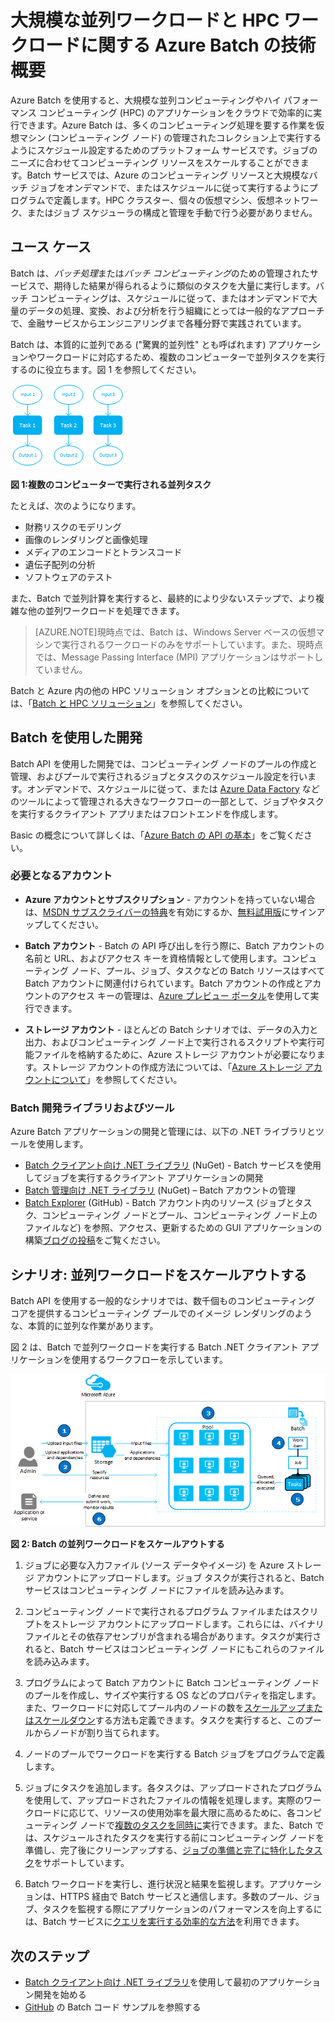 <properties
	pageTitle="Azure Batch の技術概要 | Microsoft Azure"
	description="大規模な並列ワークロードと HPC ワークロードに関する Azure Batch サービスの概念、ワークフロー、シナリオについて説明します。"
	services="batch"
	documentationCenter=""
	authors="dlepow"
	manager="timlt"
	editor=""/>

<tags
	ms.service="batch"
	ms.workload="big-compute"
	ms.tgt_pltfrm="na"
	ms.devlang="na"
	ms.topic="get-started-article"
	ms.date="10/26/2015"
	ms.author="danlep"/>


# 大規模な並列ワークロードと HPC ワークロードに関する Azure Batch の技術概要
Azure Batch を使用すると、大規模な並列コンピューティングやハイ パフォーマンス コンピューティング (HPC) のアプリケーションをクラウドで効率的に実行できます。Azure Batch は、多くのコンピューティング処理を要する作業を仮想マシン (コンピューティング ノード) の管理されたコレクション上で実行するようにスケジュール設定するためのプラットフォーム サービスです。ジョブのニーズに合わせてコンピューティング リソースをスケールすることができます。Batch サービスでは、Azure のコンピューティング リソースと大規模なバッチ ジョブをオンデマンドで、またはスケジュールに従って実行するようにプログラムで定義します。HPC クラスター、個々の仮想マシン、仮想ネットワーク、またはジョブ スケジューラの構成と管理を手動で行う必要がありません。

## ユース ケース

Batch は、*バッチ処理*または*バッチ コンピューティング*のための管理されたサービスで、期待した結果が得られるように類似のタスクを大量に実行します。バッチ コンピューティングは、スケジュールに従って、またはオンデマンドで大量のデータの処理、変換、および分析を行う組織にとっては一般的なアプローチで、金融サービスからエンジニアリングまで各種分野で実践されています。

Batch は、本質的に並列である ("驚異的並列性" とも呼ばれます) アプリケーションやワークロードに対応するため、複数のコンピューターで並列タスクを実行するのに役立ちます。図 1 を参照してください。

![並列タスク][parallel]

**図 1:複数のコンピューターで実行される並列タスク**

たとえば、次のようになります。

* 財務リスクのモデリング
* 画像のレンダリングと画像処理
* メディアのエンコードとトランスコード
* 遺伝子配列の分析
* ソフトウェアのテスト

また、Batch で並列計算を実行すると、最終的により少ないステップで、より複雑な他の並列ワークロードを処理できます。

>[AZURE.NOTE]現時点では、Batch は、Windows Server ベースの仮想マシンで実行されるワークロードのみをサポートしています。また、現時点では、Message Passing Interface (MPI) アプリケーションはサポートしていません。

Batch と Azure 内の他の HPC ソリューション オプションとの比較については、「[Batch と HPC ソリューション](batch-hpc-solutions.md)」を参照してください。

## Batch を使用した開発

Batch API を使用した開発では、コンピューティング ノードのプールの作成と管理、およびプールで実行されるジョブとタスクのスケジュール設定を行います。オンデマンドで、スケジュールに従って、または [Azure Data Factory](https://azure.microsoft.com/documentation/services/data-factory/) などのツールによって管理される大きなワークフローの一部として、ジョブやタスクを実行するクライアント アプリまたはフロントエンドを作成します。

Basic の概念について詳しくは、「[Azure Batch の API の基本](batch-api-basics.md)」をご覧ください。

### 必要となるアカウント

+ **Azure アカウントとサブスクリプション** - アカウントを持っていない場合は、[MSDN サブスクライバーの特典](http://azure.microsoft.com/pricing/member-offers/msdn-benefits-details/)を有効にするか、[無料試用版](http://azure.microsoft.com/pricing/free-trial/)にサインアップしてください。

+ **Batch アカウント** - Batch の API 呼び出しを行う際に、Batch アカウントの名前と URL、およびアクセス キーを資格情報として使用します。コンピューティング ノード、プール、ジョブ、タスクなどの Batch リソースはすべて Batch アカウントに関連付けられています。Batch アカウントの作成とアカウントのアクセス キーの管理は、[Azure プレビュー ポータル](batch-account-create-portal.md)を使用して実行できます。

+ **ストレージ アカウント** - ほとんどの Batch シナリオでは、データの入力と出力、およびコンピューティング ノード上で実行されるスクリプトや実行可能ファイルを格納するために、Azure ストレージ アカウントが必要になります。ストレージ アカウントの作成方法については、「[Azure ストレージ アカウントについて](../storage/storage-create-storage-account.md)」を参照してください。

### Batch 開発ライブラリおよびツール

Azure Batch アプリケーションの開発と管理には、以下の .NET ライブラリとツールを使用します。

+ [Batch クライアント向け .NET ライブラリ](http://www.nuget.org/packages/Azure.Batch/) (NuGet) - Batch サービスを使用してジョブを実行するクライアント アプリケーションの開発
+ [Batch 管理向け .NET ライブラリ](http://www.nuget.org/packages/Microsoft.Azure.Management.Batch/) (NuGet) – Batch アカウントの管理
+ [Batch Explorer](https://github.com/Azure/azure-batch-samples/tree/master/CSharp/BatchExplorer) (GitHub) - Batch アカウント内のリソース (ジョブとタスク、コンピューティング ノードとプール、コンピューティング ノード上のファイルなど) を参照、アクセス、更新するための GUI アプリケーションの構築[ブログの投稿](http://blogs.technet.com/b/windowshpc/archive/2015/01/20/azure-batch-explorer-sample-walkthrough.aspx)をご覧ください。


## シナリオ: 並列ワークロードをスケールアウトする

Batch API を使用する一般的なシナリオでは、数千個ものコンピューティング コアを提供するコンピューティング プールでのイメージ レンダリングのような、本質的に並列な作業があります。

図 2 は、Batch で並列ワークロードを実行する Batch .NET クライアント アプリケーションを使用するワークフローを示しています。


![作業項目のワークフロー][work_item_workflow]

**図 2: Batch の並列ワークロードをスケールアウトする**

1.	ジョブに必要な入力ファイル (ソース データやイメージ) を Azure ストレージ アカウントにアップロードします。ジョブ タスクが実行されると、Batch サービスはコンピューティング ノードにファイルを読み込みます。

2.	コンピューティング ノードで実行されるプログラム ファイルまたはスクリプトをストレージ アカウントにアップロードします。これらには、バイナリ ファイルとその依存アセンブリが含まれる場合があります。タスクが実行されると、Batch サービスはコンピューティング ノードにもこれらのファイルを読み込みます。

3.	プログラムによって Batch アカウントに Batch コンピューティング ノードのプールを作成し、サイズや実行する OS などのプロパティを指定します。また、ワークロードに対応してプール内のノードの数を[スケールアップまたはスケールダウン](batch-automatic-scaling.md)する方法も定義できます。タスクを実行すると、このプールからノードが割り当てられます。

4.	ノードのプールでワークロードを実行する Batch ジョブをプログラムで定義します。

5.	ジョブにタスクを追加します。各タスクは、アップロードされたプログラムを使用して、アップロードされたファイルの情報を処理します。実際のワークロードに応じて、リソースの使用効率を最大限に高めるために、各コンピューティング ノードで[複数のタスクを同時に](batch-parallel-node-tasks.md)実行できます。また、Batch では、スケジュールされたタスクを実行する前にコンピューティング ノードを準備し、完了後にクリーンアップする、[ジョブの準備と完了に特化したタスク](batch-job-prep-release.md)をサポートしています。

6.	Batch ワークロードを実行し、進行状況と結果を監視します。アプリケーションは、HTTPS 経由で Batch サービスと通信します。多数のプール、ジョブ、タスクを監視する際にアプリケーションのパフォーマンスを向上するには、Batch サービスに[クエリを実行する効率的な方法](batch-efficient-list-queries.md)を利用できます。






## 次のステップ

* [Batch クライアント向け .NET ライブラリ](batch-dotnet-get-started.md)を使用して最初のアプリケーション開発を始める
* [GitHub](https://github.com/Azure/azure-batch-samples) の Batch コード サンプルを参照する

[parallel]: ./media/batch-technical-overview/parallel.png
[work_item_workflow]: ./media/batch-technical-overview/work_item_workflow.png

<!---HONumber=Nov15_HO1-->